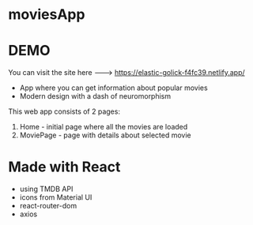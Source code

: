 # moviesApp

# DEMO
You can visit the site here ---> https://elastic-golick-f4fc39.netlify.app/

- App where you can get information about popular movies
- Modern design with a dash of neuromorphism

This web app consists of 2 pages: 
1. Home - initial page where all the movies are loaded
2. MoviePage - page with details about selected movie

# Made with React
- using TMDB API
- icons from Material UI
- react-router-dom
- axios




